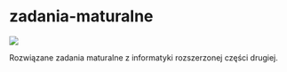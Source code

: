 # zadania-maturalne

![](https://github.com/shilangyu/zadania-maturalne/workflows/ci/badge.svg)

Rozwiązane zadania maturalne z informatyki rozszerzonej części drugiej.
